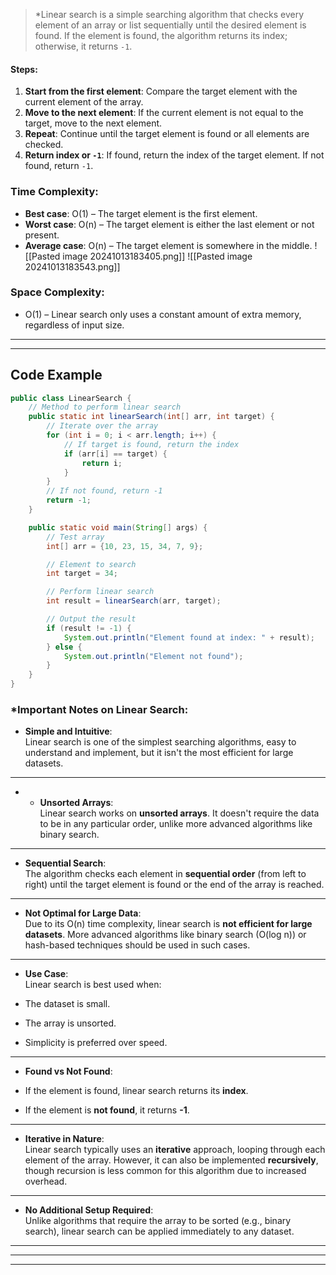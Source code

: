 > *Linear search is a simple searching algorithm that checks every element of an array or list sequentially until the desired element is found. If the element is found, the algorithm returns its index; otherwise, it returns `-1`.
#### Steps:
1. **Start from the first element**: Compare the target element with the current element of the array.
2. **Move to the next element**: If the current element is not equal to the target, move to the next element.
3. **Repeat**: Continue until the target element is found or all elements are checked.
4. **Return index or `-1`**: If found, return the index of the target element. If not found, return `-1`.
### Time Complexity:
- **Best case**: O(1) – The target element is the first element.
- **Worst case**: O(n) – The target element is either the last element or not present.
- **Average case**: O(n) – The target element is somewhere in the middle.
![[Pasted image 20241013183405.png]]
![[Pasted image 20241013183543.png]]

### Space Complexity:

- O(1) – Linear search only uses a constant amount of extra memory, regardless of input size.
---
---

## Code Example
```java
public class LinearSearch {
    // Method to perform linear search
    public static int linearSearch(int[] arr, int target) {
        // Iterate over the array
        for (int i = 0; i < arr.length; i++) {
            // If target is found, return the index
            if (arr[i] == target) {
                return i;
            }
        }
        // If not found, return -1
        return -1;
    }

    public static void main(String[] args) {
        // Test array
        int[] arr = {10, 23, 15, 34, 7, 9};

        // Element to search
        int target = 34;

        // Perform linear search
        int result = linearSearch(arr, target);

        // Output the result
        if (result != -1) {
            System.out.println("Element found at index: " + result);
        } else {
            System.out.println("Element not found");
        }
    }
}

```

###  *Important Notes on Linear Search:

 - **Simple and Intuitive**:  
Linear search is one of the simplest searching algorithms, easy to understand and implement, but it isn't the most efficient for large datasets.
---

* * **Unsorted Arrays**:  
Linear search works on **unsorted arrays**. It doesn't require the data to be in any particular order, unlike more advanced algorithms like binary search.
---

- **Sequential Search**:  
The algorithm checks each element in **sequential order** (from left to right) until the target element is found or the end of the array is reached.
---

- **Not Optimal for Large Data**:  
Due to its O(n) time complexity, linear search is **not efficient for large datasets**. More advanced algorithms like binary search (O(log n)) or hash-based techniques should be used in such cases.
---

- **Use Case**:  
Linear search is best used when:

- The dataset is small.
- The array is unsorted.
- Simplicity is preferred over speed.
---

- **Found vs Not Found**:

- If the element is found, linear search returns its **index**.
- If the element is **not found**, it returns **-1**.
---

- **Iterative in Nature**:  
Linear search typically uses an **iterative** approach, looping through each element of the array. However, it can also be implemented **recursively**, though recursion is less common for this algorithm due to increased overhead.
---

- **No Additional Setup Required**:  
Unlike algorithms that require the array to be sorted (e.g., binary search), linear search can be applied immediately to any dataset.


---
---
---
